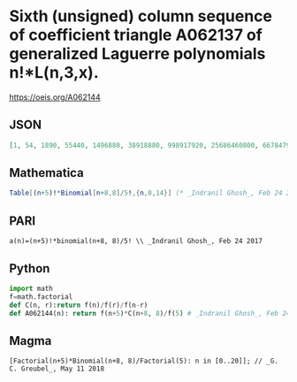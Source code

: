 # Sixth \(unsigned\) column sequence of coefficient triangle A062137 of generalized Laguerre polynomials n\!\*L\(n,3,x\)\.
https://oeis.org/A062144
## JSON
```JSON
[1, 54, 1890, 55440, 1496880, 38918880, 998917920, 25686460800, 667847980800, 17660868825600, 476843458291200, 13178219210956800, 373382877643776000, 10856825211488256000, 324153781314435072000]
```
## Mathematica
```Mathematica
Table[(n+5)!*Binomial[n+8,8]/5!,{n,0,14}] (* _Indranil Ghosh_, Feb 24 2017 *)
```
## PARI
```PARI
a(n)=(n+5)!*binomial(n+8, 8)/5! \\ _Indranil Ghosh_, Feb 24 2017
```
## Python
```Python
import math
f=math.factorial
def C(n, r):return f(n)/f(r)/f(n-r)
def A062144(n): return f(n+5)*C(n+8, 8)/f(5) # _Indranil Ghosh_, Feb 24 2017
```
## Magma
```Magma
[Factorial(n+5)*Binomial(n+8, 8)/Factorial(5): n in [0..20]]; // _G. C. Greubel_, May 11 2018
```
